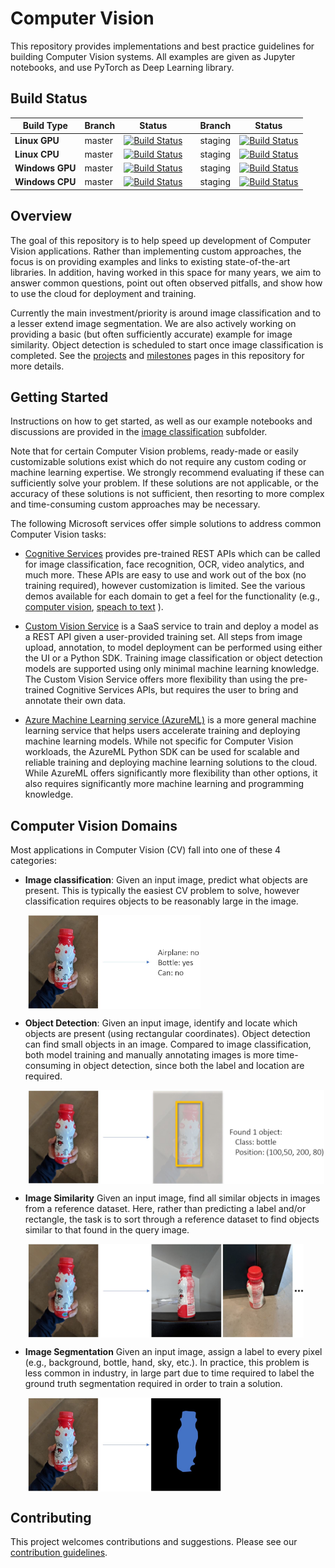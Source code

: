 # Computer Vision

This repository provides implementations and best practice guidelines for building Computer Vision systems. All examples are given as Jupyter notebooks, and use PyTorch as Deep Learning library.

## Build Status

| Build Type | Branch | Status |  | Branch | Status | 
| --- | --- | --- | --- | --- | --- | 
| **Linux GPU** |  master | [![Build Status](https://dev.azure.com/best-practices/computervision/_apis/build/status/gpu-linux-unit?branchName=rijai-build)](https://dev.azure.com/best-practices/computervision/_build/latest?definitionId=13&branchName=rijai-build)  | | staging | [![Build Status](https://dev.azure.com/best-practices/computervision/_apis/build/status/gpu-linux-unit?branchName=rijai-build)](https://dev.azure.com/best-practices/computervision/_build/latest?definitionId=13&branchName=rijai-build) |
| **Linux CPU** | master | [![Build Status](https://dev.azure.com/best-practices/computervision/_apis/build/status/cpu-linux-unit?branchName=rijai-build)](https://dev.azure.com/best-practices/computervision/_build/latest?definitionId=18&branchName=rijai-build)| | staging | [![Build Status](https://dev.azure.com/best-practices/computervision/_apis/build/status/cpu-linux-unit?branchName=rijai-build)](https://dev.azure.com/best-practices/computervision/_build/latest?definitionId=18&branchName=rijai-build)|
| **Windows GPU** | master | [![Build Status](https://dev.azure.com/best-practices/computervision/_apis/build/status/gpu-windows-unit?branchName=rijai-build)](https://dev.azure.com/best-practices/computervision/_build/latest?definitionId=16&branchName=rijai-build) | | staging | [![Build Status](https://dev.azure.com/best-practices/computervision/_apis/build/status/gpu-windows-unit?branchName=rijai-build)](https://dev.azure.com/best-practices/computervision/_build/latest?definitionId=16&branchName=rijai-build)|
| **Windows CPU** | master | [![Build Status](https://dev.azure.com/best-practices/computervision/_apis/build/status/cpu-windows-unit?branchName=rijai-build)](https://dev.azure.com/best-practices/computervision/_build/latest?definitionId=17&branchName=rijai-build) | | staging | [![Build Status](https://dev.azure.com/best-practices/computervision/_apis/build/status/cpu-windows-unit?branchName=rijai-build)](https://dev.azure.com/best-practices/computervision/_build/latest?definitionId=17&branchName=rijai-build)|


## Overview

The goal of this repository is to help speed up development of Computer Vision applications. Rather than implementing custom approaches, the focus is on providing examples and links to existing state-of-the-art libraries. In addition, having worked in this space for many years, we aim to answer common questions, point out often observed pitfalls, and show how to use the cloud for deployment and training.

Currently the main investment/priority is around image classification and to a lesser extend image segmentation. We are also actively working on providing a basic (but often sufficiently accurate) example for image similarity. Object detection is scheduled to start once image classification is completed. See the [projects](https://github.com/Microsoft/ComputerVision/projects) and [milestones](https://github.com/Microsoft/ComputerVision/milestones) pages in this repository for more details.

## Getting Started

Instructions on how to get started, as well as our example notebooks and discussions are provided in the [image classification](image_classification/README.md) subfolder.

Note that for certain Computer Vision problems, ready-made or easily customizable solutions exist which do not require any custom coding or machine learning expertise. We strongly recommend evaluating if these can sufficiently solve your problem. If these solutions are not applicable, or the accuracy of these solutions is not sufficient, then resorting to more complex and time-consuming custom approaches may be necessary.

The following Microsoft services offer simple solutions to address common Computer Vision tasks:

- [Cognitive Services](https://azure.microsoft.com/en-us/services/cognitive-services/directory/vision/)
provides pre-trained REST APIs which can be called for image classification, face recognition, OCR, video analytics, and much more. These APIs are easy to use and work out of the box (no training required), however customization is limited. See the various demos available for each domain to get a feel for the functionality (e.g., [computer vision](https://azure.microsoft.com/en-us/services/cognitive-services/computer-vision/), [speach to text](https://azure.microsoft.com/en-us/services/cognitive-services/speech-to-text/) ).

- [Custom Vision Service](https://azure.microsoft.com/en-us/services/cognitive-services/custom-vision-service/)
is a SaaS service to train and deploy a model as a REST API given a user-provided training set. All steps from image upload, annotation, to model deployment can be performed using either the UI or a Python SDK. Training image classification or object detection models are supported using only minimal machine learning knowledge. The Custom Vision Service offers more flexibility than using the pre-trained Cognitive Services APIs, but requires the user to bring and annotate their own data.

- [Azure Machine Learning service (AzureML)](https://azure.microsoft.com/en-us/services/machine-learning-service/)
is a more general machine learning service that helps users accelerate training and deploying machine learning models. While not specific for Computer Vision workloads, the AzureML Python SDK can be used for scalable and reliable training and deploying machine learning solutions to the cloud. While AzureML offers significantly more flexibility than other options, it also requires significantly more machine learning and programming knowledge.

## Computer Vision Domains

Most applications in Computer Vision (CV) fall into one of these 4 categories:

- **Image classification**: Given an input image, predict what objects are present. This is typically the easiest CV problem to solve, however classification requires objects to be reasonably large in the image.

&nbsp;&nbsp;&nbsp;&nbsp;&nbsp;&nbsp; <img align="center" src="./media/intro_ic_vis.jpg" height="150" alt="Image classification visualization"/>  

- **Object Detection**: Given an input image, identify and locate which objects are present (using rectangular coordinates). Object detection can find small objects in an image. Compared to image classification, both model training and manually annotating images is more time-consuming in object detection, since both the label and location are required.

&nbsp;&nbsp;&nbsp;&nbsp;&nbsp;&nbsp; <img align="center" src="./media/intro_od_vis.jpg" height="150" alt="Object detect visualization"/>

- **Image Similarity** Given an input image, find all similar objects in images from a reference dataset. Here, rather than predicting a label and/or rectangle, the task is to sort through a reference dataset to find objects similar to that found in the query image.

&nbsp;&nbsp;&nbsp;&nbsp;&nbsp;&nbsp; <img align="center" src="./media/intro_is_vis.jpg" height="150" alt="Image similarity visualization"/>

- **Image Segmentation** Given an input image, assign a label to every pixel (e.g., background, bottle, hand, sky, etc.). In practice, this problem is less common in industry, in large part due to time required to label the ground truth segmentation required in order to train a solution.

&nbsp;&nbsp;&nbsp;&nbsp;&nbsp;&nbsp; <img align="center" src="./media/intro_iseg_vis.jpg" height="150" alt="Image segmentation visualization"/>


## Contributing
This project welcomes contributions and suggestions. Please see our [contribution guidelines](CONTRIBUTING.md).
